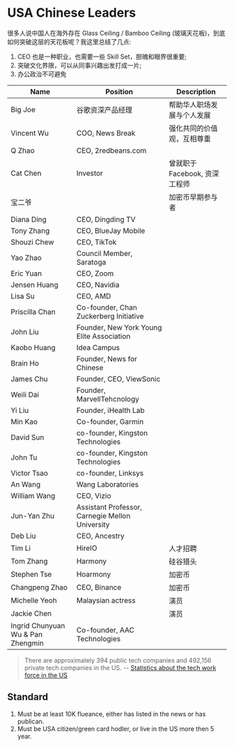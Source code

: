 # USA Chinese Leaders

很多人说中国人在海外存在 Glass Ceiling / Bamboo Ceiling (玻璃天花板)，到底如何突破这层的天花板呢？我这里总结了几点:

1. CEO 也是一种职业，也需要一些 Skill Set，胆魄和眼界很重要;
2. 突破文化界限，可以从同事兴趣出发打成一片;
3. 办公政治不可避免

| Name | Position | Description |
| --- | --- | --- |
| Big Joe | 谷歌资深产品经理 | 帮助华人职场发展与个人发展 |
| Vincent Wu | COO, News Break | 强化共同的价值观，互相尊重 |
| Q Zhao | CEO, 2redbeans.com | |
| Cat Chen | Investor | 曾就职于 Facebook, 资深工程师 |
| 宝二爷 | | 加密币早期参与者 |
| Diana Ding | CEO, Dingding TV | |
| Tony Zhang | CEO, BlueJay Mobile | |
| Shouzi Chew | CEO, TikTok | |
| Yao Zhao | Council Member, Saratoga | |
| Eric Yuan | CEO, Zoom | |
| Jensen Huang | CEO, Navidia ||
| Lisa Su | CEO, AMD ||
| Priscilla Chan | Co-founder, Chan Zuckerberg Initiative ||
| John Liu | Founder, New York Young Elite Association || 
| Kaobo Huang | Idea Campus ||
| Brain Ho | Founder, News for Chinese ||
| James Chu | Founder, CEO, ViewSonic ||
| Weili Dai | Founder, MarvellTehcnology ||
| Yi Liu | Founder, iHealth Lab ||
| Min Kao | Co-founder, Garmin ||
| David Sun | co-founder, Kingston Technologies ||
| John Tu | co-founder, Kingston Technologies ||
| Victor Tsao | co-founder, Linksys ||
| An Wang | Wang Laboratories ||
| William Wang | CEO, Vizio ||
| Jun-Yan Zhu | Assistant Professor, Carnegie Mellon University ||
| Deb Liu | CEO, Ancestry ||
| Tim Li | HireIO | 人才招聘 |
| Tom Zhang | Harmony | 硅谷猎头 |
| Stephen Tse | Hoarmony | 加密币 |
| Changpeng Zhao | CEO, Binance | 加密币 |
| Michelle Yeoh | Malaysian actress | 演员 |
| Jackie Chen | | 演员 |
| Ingrid Chunyuan Wu & Pan Zhengmin | Co-founder, AAC Technologies ||

> There are approximately 394 public tech companies and 492,156 private tech companies in the US. 
> -- [Statistics about the tech work force in the US](https://askwonder.com/research/statistics-tech-work-force-us-employees-work-private-companies-public-companies-1rhgo54r5)

## Standard

1. Must be at least 10K flueance, either has listed in the news or has publican.
2. Must be USA citizen/green card hodler, or live in the US more then 5 year.
